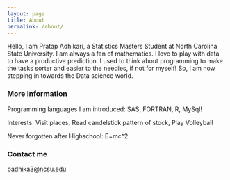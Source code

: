 ```yaml
---
layout: page
title: About
permalink: /about/
---
```


Hello, I am Pratap Adhikari, a Statistics Masters Student at North Carolina State University. I am always a fan of mathematics. I love to play with data to have a productive prediction. I used to think about programming to make the tasks sorter and easier to the needies, if not for myself! So, I am now stepping in towards the Data science world.

### More Information
Programming languages I am introduced:
SAS,  FORTRAN,  R, MySql!


Interests:
Visit places,
Read candelstick pattern of stock,
Play Volleyball

Never forgotten after Highschool:  E=mc^2


### Contact me

[padhika3@ncsu.edu](mailto:padhika3@ncsu.edu)
